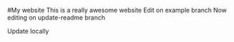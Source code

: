 #My website
This is a really awesome website
Edit on example branch
Now editing on update-readme branch

Update locally
